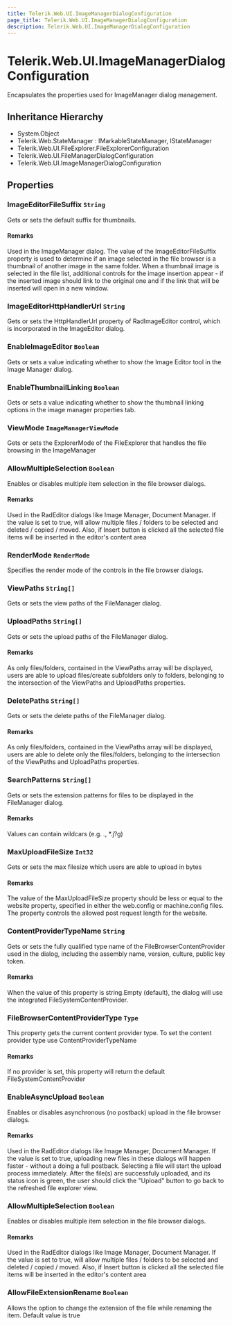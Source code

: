 ```yaml
---
title: Telerik.Web.UI.ImageManagerDialogConfiguration
page_title: Telerik.Web.UI.ImageManagerDialogConfiguration
description: Telerik.Web.UI.ImageManagerDialogConfiguration
---
```


# Telerik.Web.UI.ImageManagerDialogConfiguration

Encapsulates the properties used for ImageManager dialog management.

## Inheritance Hierarchy

* System.Object
* Telerik.Web.StateManager : IMarkableStateManager, IStateManager
* Telerik.Web.UI.FileExplorer.FileExplorerConfiguration
* Telerik.Web.UI.FileManagerDialogConfiguration
* Telerik.Web.UI.ImageManagerDialogConfiguration

## Properties

###  ImageEditorFileSuffix `String`

Gets or sets the default suffix for thumbnails.

#### Remarks
Used in the ImageManager dialog. The value of the ImageEditorFileSuffix property is
            used to determine if an image selected in the file browser is a thumbnail of another image
            in the same folder. When a thumbnail image is selected in the file list, additional controls
            for the image insertion appear - if the inserted image should link to the original one and
            if the link that will be inserted will open in a new window.

###  ImageEditorHttpHandlerUrl `String`

Gets or sets the HttpHandlerUrl property of RadImageEditor control, which is incorporated in the ImageEditor dialog.

###  EnableImageEditor `Boolean`

Gets or sets a value indicating whether to show the Image Editor tool in the Image Manager dialog.

###  EnableThumbnailLinking `Boolean`

Gets or sets a value indicating whether to show the thumbnail linking options in the image manager properties tab.

###  ViewMode `ImageManagerViewMode`

Gets or sets the ExplorerMode of the FileExplorer that handles the file browsing in the ImageManager

###  AllowMultipleSelection `Boolean`

Enables or disables multiple item selection in the file browser dialogs.

#### Remarks
Used in the RadEditor dialogs like Image Manager, Document Manager. If the value is set to true,
            will allow multiple files / folders to be selected and deleted / copied / moved. Also, if Insert button
            is clicked all the selected file items will be inserted in the editor's content area

###  RenderMode `RenderMode`

Specifies the render mode of the controls in the file browser dialogs.

###  ViewPaths `String[]`

Gets or sets the view paths of the FileManager dialog.

###  UploadPaths `String[]`

Gets or sets the upload paths of the FileManager dialog.

#### Remarks
As only files/folders, contained in the ViewPaths
            array will be displayed, users are able to upload files/create subfolders only
            to folders, belonging to the intersection of the ViewPaths and
            UploadPaths properties.

###  DeletePaths `String[]`

Gets or sets the delete paths of the FileManager dialog.

#### Remarks
As only files/folders, contained in the ViewPaths
            array will be displayed, users are able to delete only the files/folders,
            belonging to the intersection of the ViewPaths and
            UploadPaths properties.

###  SearchPatterns `String[]`

Gets or sets the extension patterns for files to be displayed in the FileManager dialog.

#### Remarks
Values can contain wildcars (e.g. *.*, *.j?g)

###  MaxUploadFileSize `Int32`

Gets or sets the max filesize which users are able to upload in bytes

#### Remarks
The value of the MaxUploadFileSize property should be less or equal
            to the <httpRuntime maxRequestLength...> website property, specified in either
            the web.config or machine.config files. The <httpRuntime maxRequestLength...>
            property controls the allowed post request length for the website.

###  ContentProviderTypeName `String`

Gets or sets the fully qualified type name of the FileBrowserContentProvider used in the dialog,
            including the assembly name, version, culture, public key token.

#### Remarks
When the value of this property is string.Empty (default), the dialog will use the integrated 
            FileSystemContentProvider.

###  FileBrowserContentProviderType `Type`

This property gets the current content provider type. To set the content provider type use ContentProviderTypeName

#### Remarks
If no provider is set, this property will return the default FileSystemContentProvider

###  EnableAsyncUpload `Boolean`

Enables or disables asynchronous (no postback) upload in the file browser dialogs.

#### Remarks
Used in the RadEditor dialogs like Image Manager, Document Manager. If the value is set to true,
            uploading new files in these dialogs will happen faster - without a doing a full postback. 
            Selecting a file will start the upload process immediately. After the file(s) are successfuly uploaded,
            and its status icon is green, the user should click the "Upload" button to go back to the refreshed file explorer view.

###  AllowMultipleSelection `Boolean`

Enables or disables multiple item selection in the file browser dialogs.

#### Remarks
Used in the RadEditor dialogs like Image Manager, Document Manager. If the value is set to true,
            will allow multiple files / folders to be selected and deleted / copied / moved. Also, if Insert button
            is clicked all the selected file items will be inserted in the editor's content area

###  AllowFileExtensionRename `Boolean`

Allows the option to change the extension of the file while renaming the item. Default value is true

